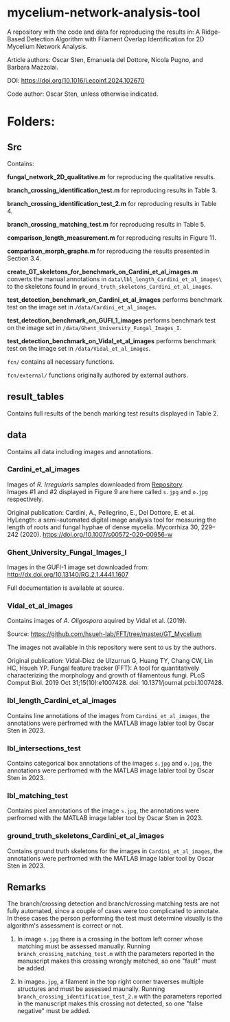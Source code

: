 # mycelium-network-analysis-tool
A repository with the code and data for reproducing the results in: A Ridge-Based Detection Algorithm with Filament Overlap Identification for 2D Mycelium Network Analysis.

Article authors: Oscar Sten, Emanuela del Dottore, Nicola Pugno, 
and Barbara Mazzolai.

DOI: https://doi.org/10.1016/j.ecoinf.2024.102670

Code author: Oscar Sten, unless otherwise indicated.

# Folders:
## Src
Contains:

**fungal_network_2D_qualitative.m** for reproducing the qualitative
 results.

**branch_crossing_identification_test.m** for reproducing results in
 Table 3.

**branch_crossing_identification_test_2.m** for reproducing results in
 Table 4.

**branch_crossing_matching_test.m** for reproducing results in Table 5.

**comparison_length_measurement.m** for reproducing results in Figure 11.

**comparison_morph_graphs.m** for reproducing the results presented in 
Section 3.4.  

**create_GT_skeletons_for_benchmark_on_Cardini_et_al_images.m** converts 
the manual annotations in `data\lbl_length_Cardini_et_al_images\` to the 
skeletons found in `ground_truth_skeletons_Cardini_et_al_images`.

**test_detection_benchmark_on_Cardini_et_al_images** performs benchmark 
test on the image set in `/data/Cardini_et_al_images`.

**test_detection_benchmark_on_GUFI_1_images** performs benchmark test on
the image set in `/data/Ghent_University_Fungal_Images_I`.

**test_detection_benchmark_on_Vidal_et_al_images** performs benchmark 
test on the image set in `/data/Vidal_et_al_images`.

`fcn/` contains all necessary functions.

`fcn/external/` functions originally authored by external authors.



## result_tables
Contains full results of the bench marking test results displayed in
 Table 2.

## data
Contains all data including images and annotations.

### Cardini_et_al_images
Images of *R. Irregularis* samples downloaded from 
[Repository](https://gitlab.iit.it/EDelDottore/hylength/-/tree/master/HyLength_validation_images/Rhizophagus%20irregularis_in%20vivo%20hyphae).\
Images #1 and #2 displayed in Figure 9 are here called
 `s.jpg` and `o.jpg` respectively.

Original publication: Cardini, A., Pellegrino, E., Del Dottore, E. et al. 
HyLength: a semi-automated digital image analysis tool for measuring the 
length of roots and fungal hyphae of dense mycelia. Mycorrhiza 30, 
229–242 (2020). https://doi.org/10.1007/s00572-020-00956-w 


### Ghent_University_Fungal_Images_I
Images in the GUFI-1 image set downloaded from:
 http://dx.doi.org/10.13140/RG.2.1.4441.1607 

Full documentation is available at source.

### Vidal_et_al_images
Contains images of *A. Oligospora* aquired by Vidal et al. (2019).

Source: https://github.com/hsueh-lab/FFT/tree/master/GT_Mycelium 

The images not available in this repository were sent to us by the authors.

Original publication: Vidal-Diez de Ulzurrun G, Huang TY, Chang CW, Lin HC,
 Hsueh YP. Fungal feature tracker (FFT): A tool for quantitatively
 characterizing the morphology and growth of filamentous fungi.
 PLoS Comput Biol. 2019 Oct 31;15(10):e1007428.
 doi: 10.1371/journal.pcbi.1007428. 

### lbl_length_Cardini_et_al_images
Contains line annotations of the images from `Cardini_et_al_images`, 
the annotations were perfromed with the MATLAB image labler tool 
by Oscar Sten in 2023.

### lbl_intersections_test
Contains categorical box annotations of the images `s.jpg` and `o.jpg`, 
the annotations were perfromed with the MATLAB image labler tool
 by Oscar Sten in 2023.

### lbl_matching_test
Contains pixel annotations of the image `s.jpg`, the annotations were
 perfromed with the MATLAB image labler tool by Oscar Sten in 2023.

### ground_truth_skeletons_Cardini_et_al_images
Contains ground truth skeletons for the images in `Cardini_et_al_images`, 
the annotations were perfromed with the MATLAB image labler
 tool by Oscar Sten in 2023.


## Remarks
The branch/crossing detection and branch/crossing matching tests are
not fully automated, since a couple of cases were too complicated to 
annotate. In these cases the person performing the test must determine 
visually is the algorithm's assessment is correct or not.

1) In image `s.jpg` there is a crossing in the bottom left corner whose
 matching must be assessed manually. Running 
`branch_crossing_matching_test.m` with the parameters reported in the
 manuscript makes this crossing wrongly matched, so one "fault"
 must be added.

2) In image`o.jpg`, a filament in the top right corner traverses
 multiple structures and must be assessed maunally.  Running 
`branch_crossing_identification_test_2.m` with the parameters 
reported in the manuscript makes this crossing not detected, so one
 "false negative" must be added.

